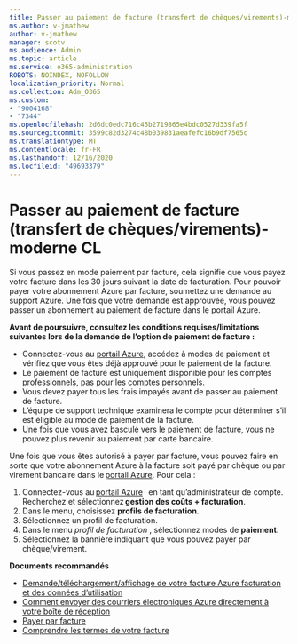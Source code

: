 ```yaml
---
title: Passer au paiement de facture (transfert de chèques/virements)-moderne CL
ms.author: v-jmathew
author: v-jmathew
manager: scotv
ms.audience: Admin
ms.topic: article
ms.service: o365-administration
ROBOTS: NOINDEX, NOFOLLOW
localization_priority: Normal
ms.collection: Adm_O365
ms.custom:
- "9004168"
- "7344"
ms.openlocfilehash: 2d6dc0edc716c45b2719865e4bdc0527d339fa5f
ms.sourcegitcommit: 3599c82d3274c48b039831aeafefc16b9df7565c
ms.translationtype: MT
ms.contentlocale: fr-FR
ms.lasthandoff: 12/16/2020
ms.locfileid: "49693379"
---
```

# <a name="switch-to-invoice-pay-checkwire-transfer---modern-cl"></a>Passer au paiement de facture (transfert de chèques/virements)-moderne CL

Si vous passez en mode paiement par facture, cela signifie que vous payez votre facture dans les 30 jours suivant la date de facturation. Pour pouvoir payer votre abonnement Azure par facture, soumettez une demande au support Azure. Une fois que votre demande est approuvée, vous pouvez passer un abonnement au paiement de facture dans le portail Azure.

**Avant de poursuivre, consultez les conditions requises/limitations suivantes lors de la demande de l’option de paiement de facture :**

- Connectez-vous au [portail Azure](https://portal.azure.com/), accédez à modes de paiement et vérifiez que vous êtes déjà approuvé pour le paiement de la facture.
- Le paiement de facture est uniquement disponible pour les comptes professionnels, pas pour les comptes personnels.
- Vous devez payer tous les frais impayés avant de passer au paiement de facture.
- L’équipe de support technique examinera le compte pour déterminer s’il est éligible au mode de paiement de la facture.
- Une fois que vous avez basculé vers le paiement de facture, vous ne pouvez plus revenir au paiement par carte bancaire.

Une fois que vous êtes autorisé à payer par facture, vous pouvez faire en sorte que votre abonnement Azure à la facture soit payé par chèque ou par virement bancaire dans le [portail Azure](https://portal.azure.com/).
Pour cela :

1. Connectez-vous au [portail Azure](https://portal.azure.com/)   en tant qu’administrateur de compte. Recherchez et sélectionnez **gestion des coûts + facturation**.
2. Dans le menu, choisissez **profils de facturation**.
3. Sélectionnez un profil de facturation.
4. Dans le menu *profil de facturation* , sélectionnez modes de **paiement**.
5. Sélectionnez la bannière indiquant que vous pouvez payer par chèque/virement.

**Documents recommandés**

- [Demande/téléchargement/affichage de votre facture Azure facturation et des données d’utilisation](https://docs.microsoft.com/azure/billing/billing-download-azure-invoice-daily-usage-date)
- [Comment envoyer des courriers électroniques Azure directement à votre boîte de réception](https://docs.microsoft.com/azure/billing/billing-download-azure-invoice-daily-usage-date)
- [Payer par facture](https://docs.microsoft.com/azure/billing/billing-how-to-pay-by-invoice)
- [Comprendre les termes de votre facture](https://docs.microsoft.com/azure/billing/billing-understand-your-invoice)
